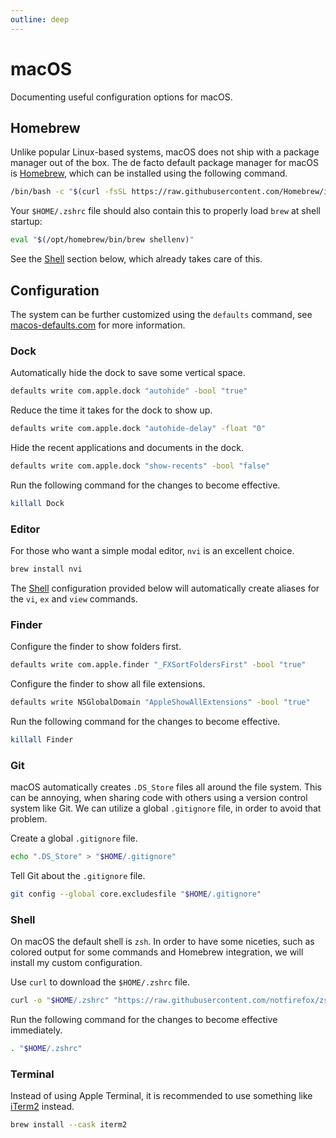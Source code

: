```yaml
---
outline: deep
---
```


# macOS

Documenting useful configuration options for macOS.

## Homebrew

Unlike popular Linux-based systems, macOS does not ship with a package
manager out of the box. The de facto default package manager for macOS is 
[Homebrew](https://brew.sh/), which can be installed using the following 
command.

```sh
/bin/bash -c "$(curl -fsSL https://raw.githubusercontent.com/Homebrew/install/HEAD/install.sh)"
```

Your `$HOME/.zshrc` file should also contain this to properly 
load `brew` at shell startup:

```sh
eval "$(/opt/homebrew/bin/brew shellenv)"
```

See the [Shell](./darwin.md#shell) section below, which already takes care of this.

## Configuration

The system can be further customized using the `defaults` command, see 
[macos-defaults.com](https://macos-defaults.com/) for more information.

### Dock

Automatically hide the dock to save some vertical space.

```sh
defaults write com.apple.dock "autohide" -bool "true"
```

Reduce the time it takes for the dock to show up.

```sh
defaults write com.apple.dock "autohide-delay" -float "0"
```

Hide the recent applications and documents in the dock.

```sh
defaults write com.apple.dock "show-recents" -bool "false"
```

Run the following command for the changes to become effective.

```sh
killall Dock
```

### Editor

For those who want a simple modal editor, `nvi` is an excellent choice.

```sh
brew install nvi
```

The [Shell](./darwin.md#shell) configuration provided below will automatically 
create aliases for the `vi`, `ex` and `view` commands.

### Finder

Configure the finder to show folders first.

```sh
defaults write com.apple.finder "_FXSortFoldersFirst" -bool "true"
```

Configure the finder to show all file extensions.

```sh
defaults write NSGlobalDomain "AppleShowAllExtensions" -bool "true"
```

Run the following command for the changes to become effective.

```sh
killall Finder
```

### Git

macOS automatically creates `.DS_Store` files all around the file system.
This can be annoying, when sharing code with others using a version 
control system like Git. We can utilize a global `.gitignore` file, 
in order to avoid that problem.

Create a global `.gitignore` file.

```sh
echo ".DS_Store" > "$HOME/.gitignore"
```

Tell Git about the `.gitignore` file.

```sh
git config --global core.excludesfile "$HOME/.gitignore"
```

### Shell

On macOS the default shell is `zsh`. In order to have some niceties, such
as colored output for some commands and Homebrew integration, we will 
install my custom configuration.

Use `curl` to download the `$HOME/.zshrc` file.

```sh
curl -o "$HOME/.zshrc" "https://raw.githubusercontent.com/notfirefox/zsh-config/main/.zshrc"
```

Run the following command for the changes to become effective immediately.
```sh
. "$HOME/.zshrc"
```

### Terminal

Instead of using Apple Terminal, it is recommended to use something like
[iTerm2](https://iterm2.com/) instead.

```sh
brew install --cask iterm2
```
